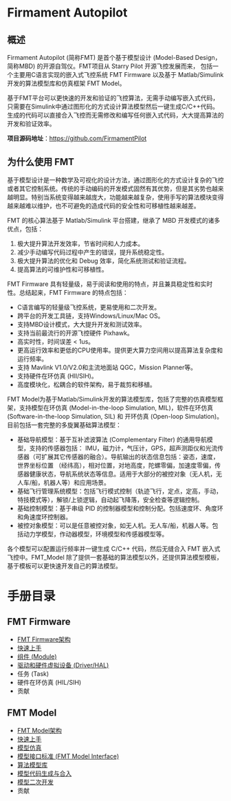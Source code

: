 # Firmament Autopilot

## 概述
Firmament Autopilot (简称FMT) 是首个基于模型设计 (Model-Based Design， 简称MBD) 的开源自驾仪。FMT项目从 Starry Pilot 开源飞控发展而来， 包括一个主要用C语言实现的嵌入式飞控系统 FMT Firmware 以及基于 Matlab/Simulink 开发的算法模型库和仿真框架 FMT Model。

基于FMT平台可以更快速的开发和验证的飞控算法，无需手动编写嵌入式代码，只需要在Simulink中通过图形化的方式设计算法模型然后一键生成C/C++代码。生成的代码可以直接合入飞控而无需修改和编写任何嵌入式代码，大大提高算法的开发和验证效率。

**项目源码地址**：https://github.com/FirmamentPilot

## 为什么使用 FMT
基于模型设计是一种数学及可视化的设计方法，通过图形化的方式设计复杂的飞控或者其它控制系统。传统的手动编码的开发模式固然有其优势，但是其劣势也越来越明显。特别当系统变得越来越庞大，功能越来越复杂，使用手写的算法模块变得越来越难以维护，也不可避免的造成代码的安全性和可移植性越来越差。

FMT 的核心算法基于 Matlab/Simulink 平台搭建，继承了 MBD 开发模式的诸多优点，包括：

1. 极大提升算法开发效率，节省时间和人力成本。
2. 减少手动编写代码过程中产生的错误，提升系统稳定性。
3. 极大提升算法的优化和 Debug 效率，简化系统测试和验证流程。
4. 提高算法的可维护性和可移植性。

FMT Firmware 具有轻量级，易于阅读和使用的特点，并且兼具稳定性和实时性。总结起来，FMT Firmware 的特点包括：

- C语言编写的轻量级飞控系统，更易使用和二次开发。
- 跨平台的开发工具链，支持Windows/Linux/Mac OS。
- 支持MBD设计模式，大大提升开发和测试效率。
- 支持当前最流行的开源飞控硬件 Pixhawk。
- 高实时性，时间误差 < 1us。
- 更高运行效率和更低的CPU使用率。提供更大算力空间用以提高算法复杂度和运行频率。
- 支持 Mavlink V1.0/V2.0和主流地面站 QGC，Mission Planner等。
- 支持硬件在环仿真 (HIl/SIH)。
- 高度模块化，松耦合的软件架构，易于裁剪和移植。

FMT Model为基于Matlab/Simulink开发的算法模型库，包括了完整的仿真模型框架，支持模型在环仿真 (Model-in-the-loop Simulation, MIL)，软件在环仿真 (Software-in-the-loop Simulation, SIL) 和 开环仿真 (Open-loop Simulation)。 目前包括一套完整的多旋翼基础算法模型：

- 基础导航模型：基于互补滤波算法 (Complementary Filter) 的通用导航模型，支持的传感器包括： IMU，磁力计，气压计，GPS，超声测距仪和光流传感器（可扩展其它传感器的融合）。导航输出的状态信息包括：姿态，速度，世界坐标位置 （经纬高），相对位置，对地高度，陀螺零偏，加速度零偏，传感器健康状态，导航系统状态等信息。适用于大部分的被控对象（无人机，无人车/船，机器人等）和应用场景。
- 基础飞行管理系统模型：包括飞行模式控制（轨迹飞行，定点，定高，手动，特技模式等），解锁/上锁逻辑，自动起飞降落，安全检查等逻辑控制。
- 基础控制模型：基于串级 PID 的控制器模型和控制分配。包括速度环、角度环和角速度环控制器。
- 被控对象模型：可以是任意被控对象，如无人机。无人车/船，机器人等。包括动力学模型，作动器模型，环境模型和传感器模型等。

各个模型可以配置运行频率并一键生成 C/C++ 代码，然后无缝合入 FMT 嵌入式飞控中。FMT_Model 除了提供一套基础的算法模型以外，还提供算法模型模板，基于模板可以更快速开发自己的算法模型。

# 手册目录

## FMT Firmware

- [FMT Firmware架构](fmt_firmware/architecture/architecture.md)
- [快速上手](fmt_firmware/quick_start/quick_start.md)
- [组件 (Module)](fmt_firmware/module/module.md)
- [驱动和硬件虚拟设备 (Driver/HAL)](fmt_firmware/device/device.md)
- 任务 (Task)
- 硬件在环仿真 (HIL/SIH)
- 贡献

## FMT Model

- [FMT Model架构](fmt_model/architecture/architecture.md)
- [快速上手](fmt_model/quick_start/quick_start.md)
- [模型仿真](fmt_model/simulation/simulation.md)
- [模型接口标准 (FMT Model Interface)](fmt_model/fmt_model_interface/fmt_model_interface.md)
- [算法模型库](fmt_model/algorithm_model/models.md)
- [模型代码生成与合入](fmt_model/code_generation/code_generation.md)
- [模型二次开发](fmt_model/develop/develop.md)
- 贡献
